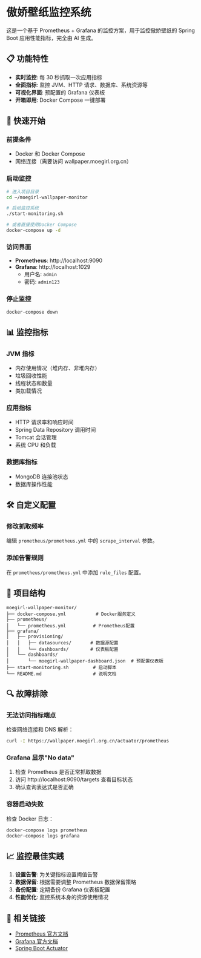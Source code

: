 # 傲娇壁纸监控系统

这是一个基于 Prometheus + Grafana 的监控方案，用于监控傲娇壁纸的 Spring Boot 应用性能指标，完全由 AI 生成。

## 📋 功能特性

- **实时监控**: 每 30 秒抓取一次应用指标
- **全面指标**: 监控 JVM、HTTP 请求、数据库、系统资源等
- **可视化界面**: 预配置的 Grafana 仪表板
- **开箱即用**: Docker Compose 一键部署

## 🚀 快速开始

### 前提条件

- Docker 和 Docker Compose
- 网络连接（需要访问 wallpaper.moegirl.org.cn）

### 启动监控

```bash
# 进入项目目录
cd ~/moegirl-wallpaper-monitor

# 启动监控系统
./start-monitoring.sh

# 或者直接使用Docker Compose
docker-compose up -d
```

### 访问界面

- **Prometheus**: http://localhost:9090
- **Grafana**: http://localhost:1029
  - 用户名: `admin`
  - 密码: `admin123`

### 停止监控

```bash
docker-compose down
```

## 📊 监控指标

### JVM 指标

- 内存使用情况（堆内存、非堆内存）
- 垃圾回收性能
- 线程状态和数量
- 类加载情况

### 应用指标

- HTTP 请求率和响应时间
- Spring Data Repository 调用时间
- Tomcat 会话管理
- 系统 CPU 和负载

### 数据库指标

- MongoDB 连接池状态
- 数据库操作性能

## 🛠️ 自定义配置

### 修改抓取频率

编辑 `prometheus/prometheus.yml` 中的 `scrape_interval` 参数。

### 添加告警规则

在 `prometheus/prometheus.yml` 中添加 `rule_files` 配置。

## 📁 项目结构

```
moegirl-wallpaper-monitor/
├── docker-compose.yml           # Docker服务定义
├── prometheus/
│   └── prometheus.yml          # Prometheus配置
├── grafana/
│   ├── provisioning/
│   │   ├── datasources/       # 数据源配置
│   │   └── dashboards/        # 仪表板配置
│   └── dashboards/
│       └── moegirl-wallpaper-dashboard.json  # 预配置仪表板
├── start-monitoring.sh         # 启动脚本
└── README.md                   # 说明文档
```

## 🔍 故障排除

### 无法访问指标端点

检查网络连接和 DNS 解析：

```bash
curl -I https://wallpaper.moegirl.org.cn/actuator/prometheus
```

### Grafana 显示"No data"

1. 检查 Prometheus 是否正常抓取数据
2. 访问 http://localhost:9090/targets 查看目标状态
3. 确认查询表达式是否正确

### 容器启动失败

检查 Docker 日志：

```bash
docker-compose logs prometheus
docker-compose logs grafana
```

## 📈 监控最佳实践

1. **设置告警**: 为关键指标设置阈值告警
2. **数据保留**: 根据需要调整 Prometheus 数据保留策略
3. **备份配置**: 定期备份 Grafana 仪表板配置
4. **性能优化**: 监控系统本身的资源使用情况

## 🔗 相关链接

- [Prometheus 官方文档](https://prometheus.io/docs/)
- [Grafana 官方文档](https://grafana.com/docs/)
- [Spring Boot Actuator](https://docs.spring.io/spring-boot/docs/current/reference/html/actuator.html)
